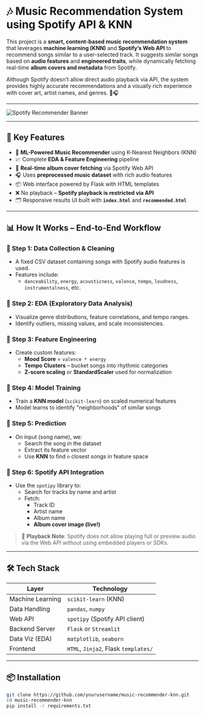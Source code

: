 # 🎶 Music Recommendation System using Spotify API & KNN

This project is a **smart, content-based music recommendation system** that leverages **machine learning (KNN)** and **Spotify’s Web API** to recommend songs similar to a user-selected track. It suggests similar songs based on **audio features** and **engineered traits**, while dynamically fetching real-time **album covers and metadata** from Spotify.

Although Spotify doesn’t allow direct audio playback via API, the system provides highly accurate recommendations and a visually rich experience with cover art, artist names, and genres. 🎨🎧

---

![Spotify Recommender Banner](https://i.imgur.com/NwPhRkY.jpg)

---

## 🚀 Key Features

- 🧠 **ML-Powered Music Recommender** using K-Nearest Neighbors (KNN)
- 📈 Complete **EDA & Feature Engineering** pipeline
- 🎼 **Real-time album cover fetching** via Spotify Web API
- 🎧 Uses **preprocessed music dataset** with rich audio features
- 📦 Web interface powered by Flask with HTML templates
- ❌ No playback – **Spotify playback is restricted via API**
- 🗂️ Responsive results UI built with **`index.html`** and **`recommended.html`**

---

## 📊 How It Works – End-to-End Workflow

### 🧹 Step 1: Data Collection & Cleaning

- A fixed CSV dataset containing songs with Spotify audio features is used.
- Features include:
  - `danceability`, `energy`, `acousticness`, `valence`, `tempo`, `loudness`, `instrumentalness`, etc.

### 🧪 Step 2: EDA (Exploratory Data Analysis)

- Visualize genre distributions, feature correlations, and tempo ranges.
- Identify outliers, missing values, and scale inconsistencies.

### 🧬 Step 3: Feature Engineering

- Create custom features:
  - **Mood Score** = `valence * energy`
  - **Tempo Clusters** – bucket songs into rhythmic categories
  - **Z-score scaling** or **StandardScaler** used for normalization

### 🧠 Step 4: Model Training

- Train a **KNN model** (`scikit-learn`) on scaled numerical features
- Model learns to identify "neighborhoods" of similar songs

### 🎯 Step 5: Prediction

- On input (song name), we:
  - Search the song in the dataset
  - Extract its feature vector
  - Use **KNN** to find `n` closest songs in feature space

### 🎨 Step 6: Spotify API Integration

- Use the `spotipy` library to:
  - Search for tracks by name and artist
  - Fetch:
    - Track ID
    - Artist name
    - Album name
    - **Album cover image (live!)**

> 📌 **Playback Note**: Spotify does not allow playing full or preview audio via the Web API without using embedded players or SDKs.

---

## 🛠️ Tech Stack

| Layer          | Technology                    |
|----------------|-------------------------------|
| Machine Learning | `scikit-learn` (KNN)         |
| Data Handling   | `pandas`, `numpy`             |
| Web API         | `spotipy` (Spotify API client)|
| Backend Server  | `Flask` or `Streamlit`        |
| Data Viz (EDA)  | `matplotlib`, `seaborn`       |
| Frontend        | `HTML`, `Jinja2`, Flask `templates/` |

---

## 📦 Installation

```bash
git clone https://github.com/yourusername/music-recommender-knn.git
cd music-recommender-knn
pip install -r requirements.txt
